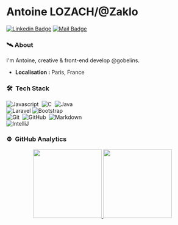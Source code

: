 # Antoine LOZACH/@Zaklo
[![Linkedin Badge](https://img.shields.io/badge/-Antoine%20Lozach-blue?style=flat-square&logo=Linkedin&logoColor=white&link=https://www.linkedin.com/in/jestin-g/)](https://www.linkedin.com/in/antoine-lozach/)
[![Mail Badge](https://img.shields.io/badge/-lozachantoine@gmail.com-c14438?style=flat-square&logo=Gmail&logoColor=white&link=mailto:lozachantoine@gmail.com)](mailto:lozachantoine@gmail.com)

### 🛰 About
I'm Antoine, creative & front-end develop @gobelins.
-  **Localisation :** Paris, France


### 🛠 &nbsp;Tech Stack

![Javascript](https://img.shields.io/badge/-PHP-333333?style=flat&logo=js)&nbsp;
![C](https://img.shields.io/badge/-C-333333?style=flat&logo=c)&nbsp;
![Java](https://img.shields.io/badge/-Java-333333?style=flat&logo=Java)&nbsp;\
![Laravel](https://img.shields.io/badge/-Laravel-333333?style=flat&logo=laravel)
![Bootstrap](https://img.shields.io/badge/-Bootstrap-333333?style=flat&logo=bootstrap&)\
![Git](https://img.shields.io/badge/-Git-333333?style=flat&logo=git)&nbsp;
![GitHub](https://img.shields.io/badge/-GitHub-333333?style=flat&logo=github)&nbsp;
![Markdown](https://img.shields.io/badge/-Markdown-333333?style=flat&logo=markdown)\
![IntelliJ](https://img.shields.io/badge/-IntelliJ%20IDEA-333333?style=flat&logo=intellij-idea)&nbsp;


### ⚙️ &nbsp;GitHub Analytics

<p align="center">
<a href="https://github.com/Zaklo">
  <img height="180em" src="https://github-readme-stats-eight-theta.vercel.app/api?username=Zaklo&show_icons=true&theme=vue-dark&include_all_commits=true&count_private=true" />
  <img height="180em" src="https://github-readme-stats-eight-theta.vercel.app/api/top-langs/?username=Zaklo&layout=compact&exclude_lang=java+r&theme=vue-dark" />
</a>
</p>
